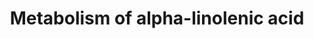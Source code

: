 ---
annotations:
- type: Pathway Ontology
  value: eicosanoid metabolic pathway
- type: Pathway Ontology
  value: linoleic acid metabolic pathway
- type: Pathway Ontology
  value: alpha-linolenic acid metabolic pathway
authors:
- Chris
- Egonw
- DeSl
- AlexanderPico
- Khanspers
- MaintBot
- Finterly
description: Metabolism of alpha-linolenic acid and linoleic acid to their respective
  acids. Both of these processes are catalyzed primarily by FADS1 and FADS2. The conversion
  of arachidonic acid to prostanoids is catalysed by prostaglandin G/H synthase 2
  and the conversion of arachidonic acid to lipoxins is catalysed by different types
  of lipoxygenases.
last-edited: 2021-06-23
organisms:
- Homo sapiens
redirect_from:
- /index.php/Pathway:WP4586
- /instance/WP4586
schema-jsonld:
- '@context': https://schema.org/
  '@id': https://wikipathways.github.io/pathways/WP4586.html
  '@type': Dataset
  creator:
    '@type': Organization
    name: WikiPathways
  description: Metabolism of alpha-linolenic acid and linoleic acid to their respective
    acids. Both of these processes are catalyzed primarily by FADS1 and FADS2. The
    conversion of arachidonic acid to prostanoids is catalysed by prostaglandin G/H
    synthase 2 and the conversion of arachidonic acid to lipoxins is catalysed by
    different types of lipoxygenases.
  keywords:
  - ''
  - 5-lipoxygenase
  - 15-HETE
  - Arachidonic acid
  - 12-HPEPE
  - FADS1
  - LXB4
  - Dihomo-gamma-linolenic acid
  - PGG2
  - 5-HETE
  - FADS2
  - 5-HPETE
  - 15-HEPE
  - 12-HPETE
  - Linoleic acid
  - Prostaglandin G/H synthase 2
  - LXA4
  - gamma-Linolenic acid
  - PGH2
  - 12-lipoxygenase
  - 12-HETE
  - 12-HEPE
  - eicosapentaenoic acid
  - Arachidonic acid 5-hydroperoxide
  - docosahexaenoic acids
  - 15-lipoxygenase
  - alpha-Linolenic acid
  - LTA4
  license: CC0
  name: Metabolism of alpha-linolenic acid
seo: CreativeWork
title: Metabolism of alpha-linolenic acid
wpid: WP4586
---
